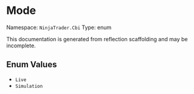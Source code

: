 # Mode

Namespace: `NinjaTrader.Cbi`
Type: enum

This documentation is generated from reflection scaffolding and may be incomplete.

## Enum Values
- `Live`
- `Simulation`
